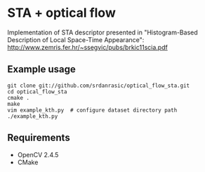 STA + optical flow
================

Implementation of STA descriptor presented in "Histogram-Based Description of Local Space-Time Appearance": 
http://www.zemris.fer.hr/~ssegvic/pubs/brkic11scia.pdf

Example usage
-----

    git clone git://github.com/srdanrasic/optical_flow_sta.git
    cd optical_flow_sta
    cmake .
    make
    vim example_kth.py  # configure dataset directory path
    ./example_kth.py


Requirements
-----
* OpenCV 2.4.5
* CMake

